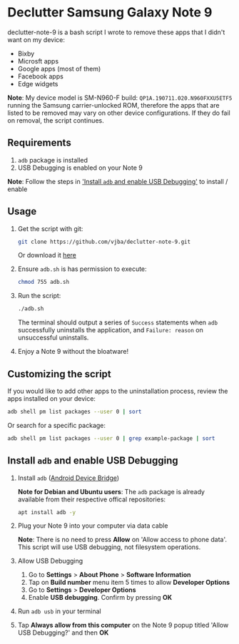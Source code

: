 # Declutter Samsung Galaxy Note 9

declutter-note-9 is a bash script I wrote to remove these apps that I didn't want on my device:

- Bixby
- Microsft apps
- Google apps (most of them)
- Facebook apps
- Edge widgets

**Note**: My device model is SM-N960-F build: `QP1A.190711.020.N960FXXU5ETF5` running the Samsung carrier-unlocked ROM, therefore the apps that are listed to be removed may vary on other device configurations. If they do fail on removal, the script continues.

## Requirements

1. `adb` package is installed
2. USB Debugging is enabled on your Note 9

**Note**: Follow the steps in ['Install `adb` and enable USB Debugging'](#install-adb-and-enable-usb-debugging) to install / enable

## Usage

1. Get the script with git:

   ```bash
   git clone https://github.com/vjba/declutter-note-9.git
   ```

   Or download it [here](https://github.com/vjba/declutter-note-9/blob/master/adb.sh)

2. Ensure `adb.sh` is has permission to execute:

   ```bash
   chmod 755 adb.sh
   ```

3. Run the script:

   ```bash
   ./adb.sh
   ```

   The terminal should output a series of `Success` statements when `adb` successfully uninstalls the application, and `Failure: reason` on unsuccessful uninstalls.

4. Enjoy a Note 9 without the bloatware!

## Customizing the script

If you would like to add other apps to the uninstallation process, review the apps installed on your device:

```bash
adb shell pm list packages --user 0 | sort
```

Or search for a specific package:

```bash
adb shell pm list packages --user 0 | grep example-package | sort
```

## Install `adb` and enable USB Debugging

1. Install `adb` ([Android Device Bridge](https://developer.android.com/studio/command-line/adb))

   **Note for Debian and Ubuntu users**: The `adb` package is already available from their respective offical repositories:

   ```bash
   apt install adb -y
   ```

2. Plug your Note 9 into your computer via data cable

   **Note**: There is no need to press **Allow** on 'Allow access to phone data'. This script will use USB debugging, not filesystem operations.

3. Allow USB Debugging
   1. Go to **Settings** > **About Phone** > **Software Information**
   2. Tap on **Build number** menu item 5 times to allow **Developer Options**
   3. Go to **Settings** > **Developer Options**
   4. Enable **USB debugging**. Confirm by pressing **OK**
4. Run `adb usb` in your terminal
5. Tap **Always allow from this computer** on the Note 9 popup titled 'Allow USB Debugging?' and then **OK**

